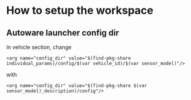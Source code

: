 # How to setup the workspace

## Autoware launcher config dir

In vehicle section, change 

```
<arg name="config_dir" value="$(find-pkg-share individual_params)/config/$(var vehicle_id)/$(var sensor_model)"/>
```

with

```
<arg name="config_dir" value="$(find-pkg-share $(var sensor_model)_description)/config"/>
```
